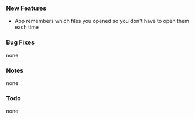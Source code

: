### New Features

- App remembers which files you opened so you don't have to open them each time

### Bug Fixes

none

### Notes

none

### Todo

none

